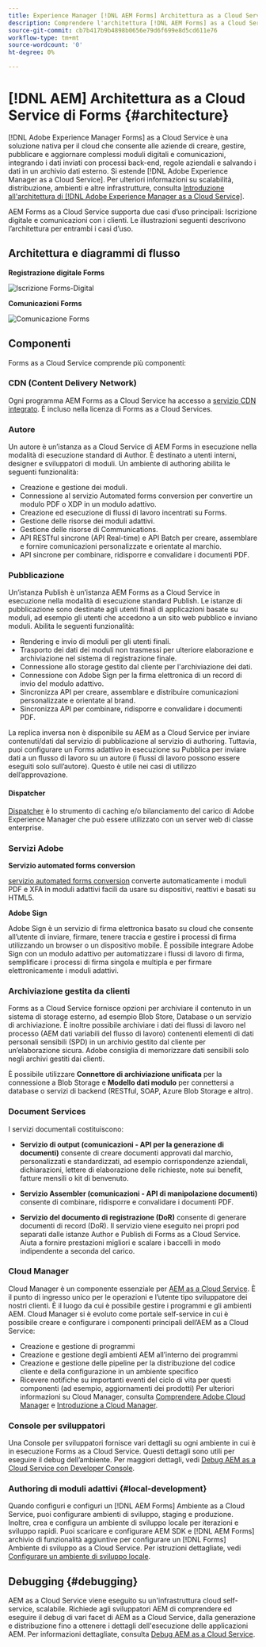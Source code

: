 ```yaml
---
title: Experience Manager [!DNL AEM Forms] Architettura as a Cloud Service
description: Comprendere l'architettura [!DNL AEM Forms] as a Cloud Service per scoprire gli aspetti relativi a scalabilità, resilienza e prestazioni della piattaforma.
source-git-commit: cb7b417b9b4898b0656e79d6f699e8d5cd611e76
workflow-type: tm+mt
source-wordcount: '0'
ht-degree: 0%

---
```



# [!DNL AEM] Architettura as a Cloud Service di Forms {#architecture}

[!DNL Adobe Experience Manager Forms] as a Cloud Service è una soluzione nativa per il cloud che consente alle aziende di creare, gestire, pubblicare e aggiornare complessi moduli digitali e comunicazioni, integrando i dati inviati con processi back-end, regole aziendali e salvando i dati in un archivio dati esterno. Si estende [!DNL Adobe Experience Manager as a Cloud Service]. Per ulteriori informazioni su scalabilità, distribuzione, ambienti e altre infrastrutture, consulta [Introduzione all&#39;architettura di [!DNL Adobe Experience Manager as a Cloud Service]](https://experienceleague.adobe.com/docs/experience-manager-cloud-service/core-concepts/architecture.html).

AEM Forms as a Cloud Service supporta due casi d’uso principali: Iscrizione digitale e comunicazioni con i clienti. Le illustrazioni seguenti descrivono l’architettura per entrambi i casi d’uso.

## Architettura e diagrammi di flusso

**Registrazione digitale Forms**

![Iscrizione Forms-Digital](assets/forms-cloud-service-architecture-forms-digital-enrollment.svg)

**Comunicazioni Forms**

![Comunicazione Forms](assets/forms-cloud-service-architecture-forms-communications.svg)

## Componenti

Forms as a Cloud Service comprende più componenti:

### CDN (Content Delivery Network)

Ogni programma AEM Forms as a Cloud Service ha accesso a [servizio CDN integrato](https://experienceleague.adobe.com/docs/experience-manager-cloud-service/content/implementing/content-delivery/cdn.html). È incluso nella licenza di Forms as a Cloud Services.

### Autore

Un autore è un’istanza as a Cloud Service di AEM Forms in esecuzione nella modalità di esecuzione standard di Author. È destinato a utenti interni, designer e sviluppatori di moduli. Un ambiente di authoring abilita le seguenti funzionalità:

* Creazione e gestione dei moduli.
* Connessione al servizio Automated forms conversion per convertire un modulo PDF o XDP in un modulo adattivo.
* Creazione ed esecuzione di flussi di lavoro incentrati su Forms.
* Gestione delle risorse dei moduli adattivi.
* Gestione delle risorse di Communications.
* API RESTful sincrone (API Real-time) e API Batch per creare, assemblare e fornire comunicazioni personalizzate e orientate al marchio.
* API sincrone per combinare, ridisporre e convalidare i documenti PDF.

### Pubblicazione

Un’istanza Publish è un’istanza AEM Forms as a Cloud Service in esecuzione nella modalità di esecuzione standard Publish. Le istanze di pubblicazione sono destinate agli utenti finali di applicazioni basate su moduli, ad esempio gli utenti che accedono a un sito web pubblico e inviano moduli. Abilita le seguenti funzionalità:

* Rendering e invio di moduli per gli utenti finali.
* Trasporto dei dati dei moduli non trasmessi per ulteriore elaborazione e archiviazione nel sistema di registrazione finale.
* Connessione allo storage gestito dal cliente per l&#39;archiviazione dei dati.
* Connessione con Adobe Sign per la firma elettronica di un record di invio del modulo adattivo.
* Sincronizza API per creare, assemblare e distribuire comunicazioni personalizzate e orientate al brand.
* Sincronizza API per combinare, ridisporre e convalidare i documenti PDF.

La replica inversa non è disponibile su AEM as a Cloud Service per inviare contenuti/dati dal servizio di pubblicazione al servizio di authoring. Tuttavia, puoi configurare un Forms adattivo in esecuzione su Pubblica per inviare dati a un flusso di lavoro su un autore (i flussi di lavoro possono essere eseguiti solo sull’autore). Questo è utile nei casi di utilizzo dell’approvazione.

#### Dispatcher

[Dispatcher](https://experienceleague.adobe.com/docs/experience-manager-cloud-service/content/implementing/content-delivery/disp-overview.html) è lo strumento di caching e/o bilanciamento del carico di Adobe Experience Manager che può essere utilizzato con un server web di classe enterprise.

### Servizi Adobe

**Servizio automated forms conversion**

[servizio automated forms conversion](https://experienceleague.adobe.com/docs/aem-forms-automated-conversion-service/using/introduction.html?lang=it) converte automaticamente i moduli PDF e XFA in moduli adattivi facili da usare su dispositivi, reattivi e basati su HTML5.

**Adobe Sign**

Adobe Sign è un servizio di firma elettronica basato su cloud che consente all’utente di inviare, firmare, tenere traccia e gestire i processi di firma utilizzando un browser o un dispositivo mobile. È possibile integrare Adobe Sign con un modulo adattivo per automatizzare i flussi di lavoro di firma, semplificare i processi di firma singola e multipla e per firmare elettronicamente i moduli adattivi.

<!-- **PDF Service API**
Adobe’s PDF Services API lets create, combine, export, and extract data from PDFs through powerful and flexible cloud-based APIs. -->

### Archiviazione gestita da clienti

Forms as a Cloud Service fornisce opzioni per archiviare il contenuto in un sistema di storage esterno, ad esempio Blob Store, Database o un servizio di archiviazione. È inoltre possibile archiviare i dati dei flussi di lavoro nel processo (AEM dati variabili del flusso di lavoro) contenenti elementi di dati personali sensibili (SPD) in un archivio gestito dal cliente per un’elaborazione sicura. Adobe consiglia di memorizzare dati sensibili solo negli archivi gestiti dai clienti.

È possibile utilizzare **Connettore di archiviazione unificata** per la connessione a Blob Storage e **Modello dati modulo** per connettersi a database o servizi di backend (RESTful, SOAP, Azure Blob Storage e altro).

### Document Services

I servizi documentali costituiscono:

* **Servizio di output (comunicazioni - API per la generazione di documenti)** consente di creare documenti approvati dal marchio, personalizzati e standardizzati, ad esempio corrispondenze aziendali, dichiarazioni, lettere di elaborazione delle richieste, note sui benefit, fatture mensili o kit di benvenuto.

* **Servizio Assembler (comunicazioni - API di manipolazione documenti)** consente di combinare, ridisporre e convalidare i documenti PDF.

* **Servizio del documento di registrazione (DoR)** consente di generare documenti di record (DoR). Il servizio viene eseguito nei propri pod separati dalle istanze Author e Publish di Forms as a Cloud Service. Aiuta a fornire prestazioni migliori e scalare i baccelli in modo indipendente a seconda del carico.

### Cloud Manager

Cloud Manager è un componente essenziale per [AEM as a Cloud Service](https://experienceleague.adobe.com/docs/experience-manager-cloud-service/overview/introduction.html). È il punto di ingresso unico per le operazioni e l’utente tipo sviluppatore dei nostri clienti. È il luogo da cui è possibile gestire i programmi e gli ambienti AEM. Cloud Manager si è evoluto come portale self-service in cui è possibile creare e configurare i componenti principali dell’AEM as a Cloud Service:

* Creazione e gestione di programmi
* Creazione e gestione degli ambienti AEM all’interno dei programmi
* Creazione e gestione delle pipeline per la distribuzione del codice cliente e della configurazione in un ambiente specifico
* Ricevere notifiche su importanti eventi del ciclo di vita per questi componenti (ad esempio, aggiornamenti dei prodotti) Per ulteriori informazioni su Cloud Manager, consulta [Comprendere Adobe Cloud Manager](https://experienceleague.adobe.com/docs/experience-manager-learn/foundation/cloud-manager/understand-cloud-manager-for-aem.html) e [Introduzione a Cloud Manager](https://experienceleague.adobe.com/docs/experience-manager-cloud-manager/using/introduction-to-cloud-manager.html?lang=it).

### Console per sviluppatori

Una Console per sviluppatori fornisce vari dettagli su ogni ambiente in cui è in esecuzione Forms as a Cloud Service. Questi dettagli sono utili per eseguire il debug dell’ambiente. Per maggiori dettagli, vedi [Debug AEM as a Cloud Service con Developer Console](https://experienceleague.adobe.com/docs/experience-manager-learn/cloud-service/debugging/debugging-aem-as-a-cloud-service/developer-console.html).

<!--

+++CDN (Content Delivery Network):

Every AEM Forms as a Cloud Service program has access to Fastly CDN service. It is included in the licence of Forms as a Cloud Services.

+++

+++Adaptive Forms
Adaptive Forms enable customers to author web-friendly reflowable web forms and fragments that are used by the customers for their data capture needs. This feature enables customers to manage their complex data capture needs easily, by leveraging multiple integrations with Adobe Sign, Document Services, Form Data Model, Automated Forms Conversion service, and more.

+++

+++Automated Forms Conversion Service (AFCS)
Automated Forms Conversion service helps accelerate digitization and modernization of data capture experience through automated conversion of PDF forms to adaptive forms. The service, powered by Adobe Sensei, automatically converts your PDF forms to device-friendly, responsive, and HTML5-based adaptive forms. While leveraging the existing investments in PDF Forms and XFA, the service also applies appropriate validations, styling, and layout to adaptive form fields during conversion.

+++

+++Form Data Model
The Form Data Model (FDM) feature is the standard way of creating data integrations with external/internal data sources and using them across the different Forms as a Cloud Service features. FDM provides a rich editor for customers to integrate, define, and manage relationships between the different entities and data sources and perform operations on them. Form data is stored in a data store hosted on the customer premises. Organizations can also use blob store hosted by the cloud provider and Adobe Experince Platform to store data.

+++

+++Forms Workflows
Forms-centric workflows is an extension to the default AEM Workflow and provides our customers with additional workflow capabilities like Form Data review, task assignment, and document services invocation.

+++

+++Communications
Forms as a Cloud Service offering consists of multiple services tailored specifically for document processing.

+++

+++Document of Record
A Document of Record is a PDF version of a form. It provides an ability to keep a record of the information  that you provide and submit in an Adaptive Form in PDF fromat. The service provides a default DoR template and tools to develop a custom template.

+++

## Terminologies

<!-- ## Cloud Manager{#cloud-manager}

Cloud Manager is an essential component to [AEM as a Cloud Service](https://experienceleague.adobe.com/docs/experience-manager-cloud-service/overview/introduction.html?lang=en). Each new tenant of the [!DNL AEM Forms] as a Cloud Service is first provisioned for Cloud Manager access. Cloud Manager is the single-entry point for the operations and developer persona of our customers. It is the place from where the AEM programs and environments can be managed. Cloud Manager has evolved as a self-service portal where the main components of the AEM as a Cloud Service can be created and configured:

* Creating and managing programs
* Creating and managing the AEM environments within the programs
* Creating and managing the pipelines for deploying the customer code and configuration to a particular environment
* Getting notified of important lifecycle events for these components (e.g. product updates)
For more information about Cloud Manager, see [Understand Adobe Cloud Manager](https://experienceleague.adobe.com/docs/experience-manager-learn/foundation/cloud-manager/understand-cloud-manager-for-aem.html) and [Introduction to Cloud Manager](https://experienceleague.adobe.com/docs/experience-manager-cloud-manager/using/introduction-to-cloud-manager.html).

## Users and Authentication {#users-and-authentication}

AEM as a Cloud Service includes Admin Console support for AEM instances and Adobe Identity Management System (IMS) based authentication. The Admin Console allows administrators to centrally manage all Experience Cloud users. Users and Groups can be assigned to product profiles associated with AEM as a Cloud Service instances, allowing them to log in to that instance. For more information about users, authentication, and, and accessing an instance of AEM as a Cloud Service, see [IMS Support for [!DNL Adobe Experience Manager] as a Cloud Service](https://experienceleague.adobe.com/docs/experience-manager-cloud-service/security/ims-support.html?lang=en#introduction).

Various personas are involved in a typical [!DNL AEM Forms] project. After you log in to your [!DNL AEM Forms] as a Cloud Service instance, you can [add users in admin console](https://experienceleague.adobe.com/docs/experience-manager-cloud-service/security/ims-support.html) for personas applicable to your organization or project and [assign users to built-in groups](forms-groups-privileges-tasks.md) to provide them required privileges.

To learn various in-built [!DNL AEM Forms] specific user groups and privileges available on [!DNL AEM Forms] as a Cloud Services instance, see [Configure, user, roles and groups](forms-groups-privileges-tasks.md). 

## Developer Experience {#developer-experience}

The new architecture supporting AEM as a Cloud Service brings some key changes to the overall developer experience. One of the major goals for the changes to developer experience is to allow migration to AEM as a Cloud Service as quickly as possible, with little modifications to existing custom code.

## Cloud development {#cloud-development}

Here are the guidelines to run your existing code smoothly on AEM as a Cloud Service environment:

* Store your code and configurations to the Git repository of the associated Cloud Manager program. It makes managing and integrating code with CI/CD a breeze.  
* Make application code and configuration compatible with the baseline [!DNL AEM Forms] images. Using the latest APIs helps to build faster and secure applications.
* Use the Cloud Manager pipeline associated with the Cloud Manager environment to build and deploy applications. It helps you bring the latest features and bug fixed for [!DNL AEM Forms] as a Cloud Service to your environment.
* Try that your custom applications pass all the code quality, security, and performance gates enforced in the pipeline. It helps build secure and better performing applications which leads to better customer experience. You can always use Cloud Manager UI to skip some checks.
This process is commonly referred to as cloud-first development. [!DNL AEM Forms] as a Cloud Service also provides an SDK to support rapid development before the pending code and configuration changes are attempted in the cloud.
Some interfaces that were previously part of the AEM QuickStart are no longer available to the users of the AEM as a Cloud Service environment. For instance, the Web Console where OSGI bundles and their associated configuration are managed. The CRXDE Lite content repository browser becomes only accessible on non-production environment types. A subset of the Web Console functionalities that developers require, especially when it comes to diagnostics and status purposes, is made available via a new developer console.
Also, one of the most common requirements for developers is quick access to the log files of the various environments. With [!DNL AEM Cloud Service], the log files of the different nodes in the Author, Publish are made available via the Cloud Manager, either in the form of files that can be downloaded or via APIs for tailing the logs. Due to the clear separation of code and content, developers can leverage a particular process for updating content as part of a deployment. The typical use cases for mutable content are:
* Standard “default” content that is part of the customer project (e.g. folders, templates, workflows...)
* Search index definitions
* ACLs and permissions
* Service users and user groups
Set up your development environment, [Configure your CI/CD Pipeline](https://experienceleague.adobe.com/docs/experience-manager-cloud-manager/using/how-to-use/configuring-pipeline.html), and learn to [deploy your code](https://experienceleague.adobe.com/docs/experience-manager-cloud-manager/using/how-to-use/deploying-code.html) on the environment. -->

### Authoring di moduli adattivi {#local-development}

Quando configuri e configuri un [!DNL AEM Forms] Ambiente as a Cloud Service, puoi configurare ambienti di sviluppo, staging e produzione. Inoltre, crea e configura un ambiente di sviluppo locale per iterazioni e sviluppo rapidi. Puoi scaricare e configurare AEM SDK e [!DNL AEM Forms] archivio di funzionalità aggiuntive per configurare un [!DNL Forms] Ambiente di sviluppo as a Cloud Service.  Per istruzioni dettagliate, vedi [Configurare un ambiente di sviluppo locale](setup-local-development-environment.md).

## Debugging {#debugging}

AEM as a Cloud Service viene eseguito su un&#39;infrastruttura cloud self-service, scalabile. Richiede agli sviluppatori AEM di comprendere ed eseguire il debug di vari facet di AEM as a Cloud Service, dalla generazione e distribuzione fino a ottenere i dettagli dell&#39;esecuzione delle applicazioni AEM. Per informazioni dettagliate, consulta [Debug AEM as a Cloud Service](https://experienceleague.adobe.com/docs/experience-manager-learn/cloud-service/debugging/debugging-aem-as-a-cloud-service/overview.html).
